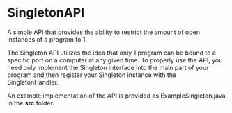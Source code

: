 # SingletonAPI
A simple API that provides the ability to restrict the amount of open instances of a program to 1.
<p>
The Singleton API utilizes the idea that only 1 program can be bound to a specific port on a computer at any given time.
To properly use the API, you need only implement the Singleton interface into the main part of your program and 
then register your Singleton instance with the SingletonHandler.
<p>
An example implementation of the API is provided as ExampleSingleton.java in the <b>src</b> folder.
